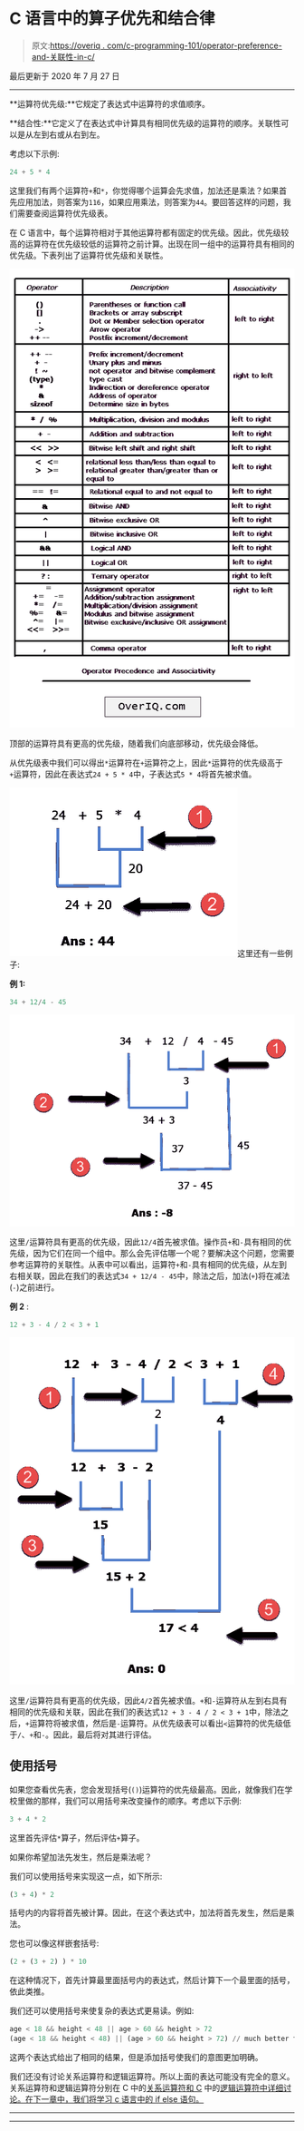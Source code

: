 # C 语言中的算子优先和结合律

> 原文:[https://overiq . com/c-programming-101/operator-preference-and-关联性-in-c/](https://overiq.com/c-programming-101/operator-precedence-and-associativity-in-c/)

最后更新于 2020 年 7 月 27 日

* * *

**运算符优先级:**它规定了表达式中运算符的求值顺序。

**结合性:**它定义了在表达式中计算具有相同优先级的运算符的顺序。关联性可以是从左到右或从右到左。

考虑以下示例:

```py
24 + 5 * 4

```

这里我们有两个运算符`+`和`*`，你觉得哪个运算会先求值，加法还是乘法？如果首先应用加法，则答案为`116`，如果应用乘法，则答案为`44`。要回答这样的问题，我们需要查阅运算符优先级表。

在 C 语言中，每个运算符相对于其他运算符都有固定的优先级。因此，优先级较高的运算符在优先级较低的运算符之前计算。出现在同一组中的运算符具有相同的优先级。下表列出了运算符优先级和关联性。

![](img/3b20b2d65ab40fda90fff004354e014b.png)

顶部的运算符具有更高的优先级，随着我们向底部移动，优先级会降低。

从优先级表中我们可以得出`*`运算符在`+`运算符之上，因此`*`运算符的优先级高于`+`运算符，因此在表达式`24 + 5 * 4`中，子表达式`5 * 4`将首先被求值。

![](img/6bbeb6776471ea25b933ad765e5c7725.png)这里还有一些例子:

**例 1:**

```py
34 + 12/4 - 45

```

![](img/847016feda202a8783a54b1969473952.png)

这里`/`运算符具有更高的优先级，因此`12/4`首先被求值。操作员`+`和`-`具有相同的优先级，因为它们在同一个组中。那么会先评估哪一个呢？要解决这个问题，您需要参考运算符的关联性。从表中可以看出，运算符`+`和`-`具有相同的优先级，从左到右相关联，因此在我们的表达式`34 + 12/4 - 45`中，除法之后，加法(`+`)将在减法(`-`)之前进行。

**例 2** :

```py
12 + 3 - 4 / 2 < 3 + 1

```

![](img/184268c405c0ab8d669f3736843888cb.png)

这里`/`运算符具有更高的优先级，因此`4/2`首先被求值。`+`和`-`运算符从左到右具有相同的优先级和关联，因此在我们的表达式`12 + 3 - 4 / 2 < 3 + 1`中，除法之后，`+`运算符将被求值，然后是`-`运算符。从优先级表可以看出`<`运算符的优先级低于`/`、`+`和`-`。因此，最后将对其进行评估。

## 使用括号

如果您查看优先表，您会发现括号(`()`)运算符的优先级最高。因此，就像我们在学校里做的那样，我们可以用括号来改变操作的顺序。考虑以下示例:

```py
3 + 4 * 2

```

这里首先评估`*`算子，然后评估`+`算子。

如果你希望加法先发生，然后是乘法呢？

我们可以使用括号来实现这一点，如下所示:

```py
(3 + 4) * 2

```

括号内的内容将首先被计算。因此，在这个表达式中，加法将首先发生，然后是乘法。

您也可以像这样嵌套括号:

```py
(2 + (3 + 2) ) * 10

```

在这种情况下，首先计算最里面括号内的表达式，然后计算下一个最里面的括号，依此类推。

我们还可以使用括号来使复杂的表达式更易读。例如:

```py
age < 18 && height < 48 || age > 60 && height > 72
(age < 18 && height < 48) || (age > 60 && height > 72) // much better than the above

```

这两个表达式给出了相同的结果，但是添加括号使我们的意图更加明确。

我们还没有讨论关系运算符和逻辑运算符。所以上面的表达可能没有完全的意义。关系运算符和逻辑运算符分别在 C 中的[关系运算符和 C](/c-programming-101/relational-operators-in-c/) 中的[逻辑运算符中详细讨论。在下一章中，我们将学习 c 语言中的 if else 语句。](/c-programming-101/logical-operators-in-c/)

* * *

* * *